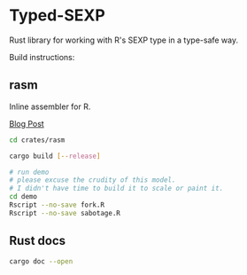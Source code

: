 # Typed-SEXP

Rust library for working with R's SEXP type in a type-safe way.

Build instructions:

## rasm

Inline assembler for R. 

[Blog Post](https://yumechi.jp/en/blog/2024/dynamically-load-assembler-code-in-r/)

```bash
cd crates/rasm

cargo build [--release]

# run demo
# please excuse the crudity of this model. 
# I didn't have time to build it to scale or paint it.
cd demo
Rscript --no-save fork.R
Rscript --no-save sabotage.R
```

## Rust docs

```bash
cargo doc --open
```